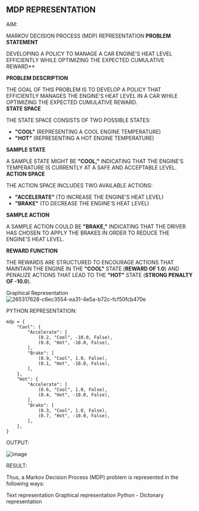 ## MDP REPRESENTATION
AIM:

MARKOV DECISION PROCESS (MDP) REPRESENTATION
 **PROBLEM STATEMENT**  

DEVELOPING A POLICY TO MANAGE A CAR ENGINE'S HEAT LEVEL EFFICIENTLY WHILE OPTIMIZING THE EXPECTED CUMULATIVE REWARD**  

 **PROBLEM DESCRIPTION**  

THE GOAL OF THIS PROBLEM IS TO DEVELOP A POLICY THAT EFFICIENTLY MANAGES THE ENGINE'S HEAT LEVEL IN A CAR WHILE OPTIMIZING THE EXPECTED CUMULATIVE REWARD.  
 **STATE SPACE**  

THE STATE SPACE CONSISTS OF TWO POSSIBLE STATES:  
- **"COOL"** (REPRESENTING A COOL ENGINE TEMPERATURE)  
- **"HOT"** (REPRESENTING A HOT ENGINE TEMPERATURE)  

 **SAMPLE STATE**  

A SAMPLE STATE MIGHT BE **"COOL,"** INDICATING THAT THE ENGINE'S TEMPERATURE IS CURRENTLY AT A SAFE AND ACCEPTABLE LEVEL.  **ACTION SPACE**  

THE ACTION SPACE INCLUDES TWO AVAILABLE ACTIONS:  
- **"ACCELERATE"** (TO INCREASE THE ENGINE'S HEAT LEVEL)  
- **"BRAKE"** (TO DECREASE THE ENGINE'S HEAT LEVEL)  

 **SAMPLE ACTION**  

A SAMPLE ACTION COULD BE **"BRAKE,"** INDICATING THAT THE DRIVER HAS CHOSEN TO APPLY THE BRAKES IN ORDER TO REDUCE THE ENGINE'S HEAT LEVEL.  

**REWARD FUNCTION**  

THE REWARDS ARE STRUCTURED TO ENCOURAGE ACTIONS THAT MAINTAIN THE ENGINE IN THE **"COOL"** STATE (**REWARD OF 1.0**) AND PENALIZE ACTIONS THAT LEAD TO THE **"HOT"** STATE (**STRONG PENALTY OF -10.0**).

Graphical Representation
![265317628-c6ec3554-ea31-4e5a-b72c-fcf50fcb470e](https://github.com/user-attachments/assets/9a0a97d6-e923-4ff2-9885-de887fa4211e)


 PYTHON REPRESENTATION:
```
mdp = {
    "Cool": {
        "Accelerate": [
            (0.2, "Cool", -10.0, False),
            (0.8, "Hot", -10.0, False),
        ],
        "Brake": [
            (0.9, "Cool", 1.0, False),
            (0.1, "Hot", -10.0, False),
        ],
    },
    "Hot": {
        "Accelerate": [
            (0.6, "Cool", 1.0, False),
            (0.4, "Hot", -10.0, False),
        ],
        "Brake": [
            (0.3, "Cool", 1.0, False),
            (0.7, "Hot", -10.0, False),
        ],
    },
}
```

 OUTPUT:

![image](https://github.com/user-attachments/assets/fb4401f1-26d5-4ca6-8d0d-32b9be70d053)



 RESULT:

Thus, a Markov Decision Process (MDP) problem is represented in the following ways:

Text representation
Graphical representation
Python - Dictonary representation


